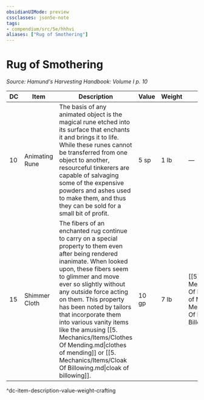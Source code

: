 ```yaml
---
obsidianUIMode: preview
cssclasses: json5e-note
tags:
- compendium/src/5e/hhhvi
aliases: ["Rug of Smothering"]
---
```

# Rug of Smothering
*Source: Hamund's Harvesting Handbook: Volume I p. 10* 

| DC | Item | Description | Value | Weight | Crafting |
|----|------|-------------|-------|--------|----------|
| 10 | Animating Rune | The basis of any animated object is the magical rune etched into its surface that enchants it and brings it to life. While these runes cannot be transferred from one object to another, resourceful tinkerers are capable of salvaging some of the expensive powders and ashes used to make them, and thus they can be sold for a small bit of profit. | 5 sp | 1 lb | — |
| 15 | Shimmer Cloth | The fibers of an enchanted rug continue to carry on a special property to them even after being rendered inanimate. When looked upon, these fibers seem to glimmer and move ever so slightly without any outside force acting on them. This property has been noted by tailors that incorporate them into various vanity items like the amusing [[5. Mechanics/Items/Clothes Of Mending.md\|clothes of mending]] or [[5. Mechanics/Items/Cloak Of Billowing.md\|cloak of billowing]]. | 10 gp | 7 lb | [[5. Mechanics/Items/Clothes Of Mending.md\|Clothes of Mending]] or [[5. Mechanics/Items/Cloak Of Billowing.md\|Cloak of Billowing]] |
^dc-item-description-value-weight-crafting